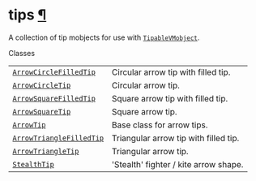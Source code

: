 # tips [¶](https://docs.manim.community/en/stable/reference/manim.mobject.geometry.tips.html\#module-manim.mobject.geometry.tips "Link to this heading")

A collection of tip mobjects for use with [`TipableVMobject`](https://docs.manim.community/en/stable/reference/manim.mobject.geometry.arc.TipableVMobject.html#manim.mobject.geometry.arc.TipableVMobject "manim.mobject.geometry.arc.TipableVMobject").

Classes

|     |     |
| --- | --- |
| [`ArrowCircleFilledTip`](https://docs.manim.community/en/stable/reference/manim.mobject.geometry.tips.ArrowCircleFilledTip.html#manim.mobject.geometry.tips.ArrowCircleFilledTip "manim.mobject.geometry.tips.ArrowCircleFilledTip") | Circular arrow tip with filled tip. |
| [`ArrowCircleTip`](https://docs.manim.community/en/stable/reference/manim.mobject.geometry.tips.ArrowCircleTip.html#manim.mobject.geometry.tips.ArrowCircleTip "manim.mobject.geometry.tips.ArrowCircleTip") | Circular arrow tip. |
| [`ArrowSquareFilledTip`](https://docs.manim.community/en/stable/reference/manim.mobject.geometry.tips.ArrowSquareFilledTip.html#manim.mobject.geometry.tips.ArrowSquareFilledTip "manim.mobject.geometry.tips.ArrowSquareFilledTip") | Square arrow tip with filled tip. |
| [`ArrowSquareTip`](https://docs.manim.community/en/stable/reference/manim.mobject.geometry.tips.ArrowSquareTip.html#manim.mobject.geometry.tips.ArrowSquareTip "manim.mobject.geometry.tips.ArrowSquareTip") | Square arrow tip. |
| [`ArrowTip`](https://docs.manim.community/en/stable/reference/manim.mobject.geometry.tips.ArrowTip.html#manim.mobject.geometry.tips.ArrowTip "manim.mobject.geometry.tips.ArrowTip") | Base class for arrow tips. |
| [`ArrowTriangleFilledTip`](https://docs.manim.community/en/stable/reference/manim.mobject.geometry.tips.ArrowTriangleFilledTip.html#manim.mobject.geometry.tips.ArrowTriangleFilledTip "manim.mobject.geometry.tips.ArrowTriangleFilledTip") | Triangular arrow tip with filled tip. |
| [`ArrowTriangleTip`](https://docs.manim.community/en/stable/reference/manim.mobject.geometry.tips.ArrowTriangleTip.html#manim.mobject.geometry.tips.ArrowTriangleTip "manim.mobject.geometry.tips.ArrowTriangleTip") | Triangular arrow tip. |
| [`StealthTip`](https://docs.manim.community/en/stable/reference/manim.mobject.geometry.tips.StealthTip.html#manim.mobject.geometry.tips.StealthTip "manim.mobject.geometry.tips.StealthTip") | 'Stealth' fighter / kite arrow shape. |
